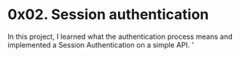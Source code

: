 # 0x02. Session authentication

In this project, I learned what the authentication process means and implemented a Session Authentication on a simple API.
'
